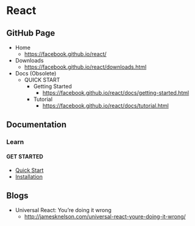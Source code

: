 # React
## GitHub Page
* Home
  * https://facebook.github.io/react/
* Downloads
  * https://facebook.github.io/react/downloads.html
* Docs (Obsolete)
  * QUICK START
    * Getting Started
      * https://facebook.github.io/react/docs/getting-started.html
    * Tutorial
      * https://facebook.github.io/react/docs/tutorial.html

## Documentation
### Learn
#### GET STARTED
* [Quick Start](https://react.dev/learn)
* [Installation](https://react.dev/learn/installation)

## Blogs
* Universal React: You’re doing it wrong
  * http://jamesknelson.com/universal-react-youre-doing-it-wrong/
